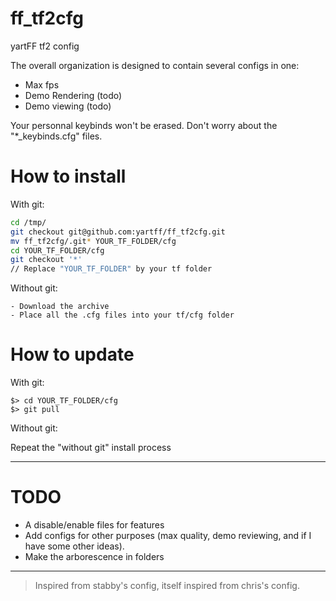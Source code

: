 ff_tf2cfg
=========

yartFF tf2 config

The overall organization is designed to contain several configs in one:
- Max fps
- Demo Rendering (todo)
- Demo viewing (todo)

Your personnal keybinds won't be erased. Don't worry about the "*_keybinds.cfg" files.

How to install
===

With git:

```sh
cd /tmp/
git checkout git@github.com:yartff/ff_tf2cfg.git
mv ff_tf2cfg/.git* YOUR_TF_FOLDER/cfg
cd YOUR_TF_FOLDER/cfg
git checkout '*'
// Replace "YOUR_TF_FOLDER" by your tf folder
```

Without git:
```
- Download the archive
- Place all the .cfg files into your tf/cfg folder
```

How to update
===


With git:

```shell
$> cd YOUR_TF_FOLDER/cfg
$> git pull
```

Without git:

Repeat the "without git" install process

___
TODO
===

- A disable/enable files for features
- Add configs for other purposes (max quality, demo reviewing, and if I have some other ideas).
- Make the arborescence in folders

___


> Inspired from stabby's config, itself inspired from chris's config.
